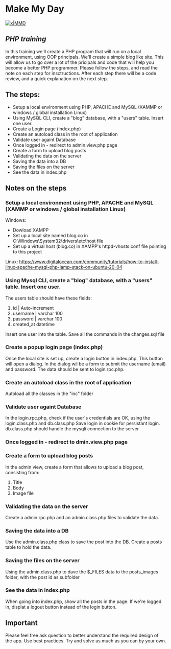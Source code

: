 # Make My Day 

[![x|MMD](https://latam.makemydayapp.com/images/logo_MMD_symbol_large.svg)](https://www.makemydayapp.com/)
## _PHP training_
In this training we'll create a PHP program that will run on a local environment, using OOP principals.
We'll create a simple blog like site. This will allow us to go over a lot of the  pricipals and code that will help you become a better PHP programmer.
Please follow the steps, and read the note on each step for insctructions.
After each step there will be a code review, and a quick explanation on the next step.

## The steps:

- Setup a local environment using PHP, APACHE and MySQL (XAMMP or windows / global installation Linux)
- Using MySQL CLI, create a "blog" database, with a "users" table. Insert one user.
- Create a Login page (index.php)
- Create an autoload class in the root of application
- Validate user againt Database
- Once logged in - redirect to admin.view.php page
- Create a form to upload blog posts
- Validating the data on the server
- Saving the data into a DB
- Saving the files on the server
- See the data in index.php

## Notes on the steps
### Setup a local environment using PHP, APACHE and MySQL (XAMMP or windows / global installation Linux)
Windows:
- Dowload XAMPP
- Set up a local site named blog.co in C:\Windows\System32\drivers\etc\host file
- Set up a virtual host (blog.co) in XAMPP's httpd-vhosts.conf file pointing to this project

Linux:
https://www.digitalocean.com/community/tutorials/how-to-install-linux-apache-mysql-php-lamp-stack-on-ubuntu-20-04

### Using Mysql CLI, create a "blog" database, with a "users" table. Insert one user.
The users table should have these fields:
1. id | Auto-increment 
2. username | varchar 100
3. password | varchar 100
4. created_at datetime

Insert one user into the table.
Save all the commands in the changes.sql file

### Create a popup login page (index.php)
Once the local site is set up, create a login button in index.php.
This button will open a dialog. In the dialog wil be a form to submit the username (email) and password.
The data should be sent to login.rpc.php.

### Create an autoload class in the root of application
Autoload all the classes in the "inc" folder

### Validate user againt Database
In the login.rpc.php, check if the user's credentials are OK, using the login.class.php and db.class.php
Save login in cookie for persistant login.
db.class.php should handle the mysqli connection to the server

### Once logged in - redirect to dmin.view.php page
### Create a form to upload blog posts
In the admin view, create a form that allows to upload a blog post, consisting from:
1. Title
2. Body
3. Image file

### Validating the data on the server
Create a admin.rpc.php and an admin.class.php files to validate the data.

### Saving the data into a DB
Use the admin.class.php class to save the post into the DB.
Create a posts table to hold the data.
### Saving the files on the server
Using the admin.class.php to dave the $_FILES data to the posts_images folder, with the post id as subfolder
### See the data in index.php
When going into index.php, show all the posts in the page. 
If we're logged in, displat a logout button instead of the login button.


## Important
Please feel free ask question to better understand the required design of the app.
Use best practices.
Try and solve as much as you can by your own.
